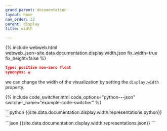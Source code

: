 ```yaml
---
grand_parent: documentation
layout: home
nav_order: 22
parent: display
title: width

---
```


{% include webweb.html webweb_json=site.data.documentation.display.width.json fix_width=true fix_height=false %}

```json
type: positive non-zero float
synonyms: w
````
we can change the width of the visualization by setting the `display.width` property.

{% include code_switcher.html code_options="python---json" switcher_name="example-code-switcher" %}
<div class='select-code-block example-code-switcher python-code-block select-code-block-visible'></div>
```python
{{site.data.documentation.display.width.representations.python}}
```
<div class='select-code-block example-code-switcher json-code-block'></div>
```json
{{site.data.documentation.display.width.representations.json}}
```